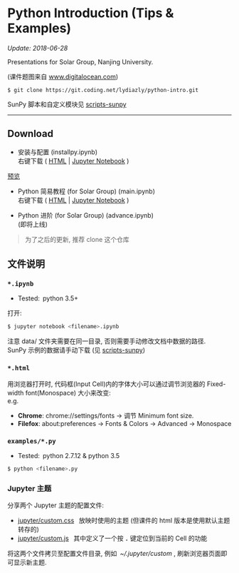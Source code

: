 # Python Introduction (Tips & Examples)

*Update: 2018-06-28*

Presentations for Solar Group, Nanjing University.

(课件题图来自 www.digitalocean.com)

`$ git clone https://git.coding.net/lydiazly/python-intro.git`

SunPy 脚本和自定义模块见 [scripts-sunpy](https://coding.net/u/lydiazly/p/scripts-sunpy)

---

## Download

* 安装与配置 (installpy.ipynb)<br>
右键下载 (
[HTML](https://coding.net/u/lydiazly/p/python-intro/git/raw/master/installpy.html)
|
[Jupyter Notebook](https://coding.net/u/lydiazly/p/python-intro/git/raw/master/installpy.ipynb)
)&ensp;
<a href="http://htmlpreview.github.io/?https://coding.net/u/lydiazly/p/python-intro/git/raw/master/installpy.html" target="_blank">
预览
</a>

* Python 简易教程 (for Solar Group) (main.ipynb)<br>
右键下载 (
[HTML](https://coding.net/u/lydiazly/p/python-intro/git/raw/master/main.html)
|
[Jupyter Notebook](https://coding.net/u/lydiazly/p/python-intro/git/raw/master/main.ipynb)
)

* Python 进阶 (for Solar Group) (advance.ipynb)<br>
(即将上线)

> 为了之后的更新, 推荐 clone 这个仓库

## 文件说明

### `*.ipynb`

* Tested:&ensp;python 3.5+

打开:

```sh
$ jupyter notebook <filename>.ipynb
```
注意 data/ 文件夹需要在同一目录, 否则需要手动修改文档中数据的路径.<br>
SunPy 示例的数据请手动下载 (见 [scripts-sunpy](https://coding.net/u/lydiazly/p/scripts-sunpy))

### `*.html`
用浏览器打开时, 代码框(Input Cell)内的字体大小可以通过调节浏览器的 Fixed-width font(Monospace) 大小来改变:<br>
e.g.<br>
* **Chrome**: chrome://settings/fonts -> 调节 Minimum font size.<br>
* **Filefox**: about:preferences -> Fonts & Colors -> Advanced -> Monospace

### `examples/*.py`

* Tested:&ensp;python 2.7.12 & python 3.5

```sh
$ python <filename>.py
```

### Jupyter 主题

分享两个 Jupyter 主题的配置文件:

* [jupyter/custom.css](https://coding.net/u/lydiazly/p/python-intro/git/raw/master/jupyter/custom.css)
&ensp;放映时使用的主题 (但课件的 html 版本是使用默认主题转存的)<br>
* [jupyter/custom.js](https://coding.net/u/lydiazly/p/python-intro/git/raw/master/jupyter/custom.js)
&ensp;其中定义了一个按 **`.`** 键定位到当前的 Cell 的功能

将这两个文件拷贝至配置文件目录, 例如&ensp;*~/.jupyter/custom* , 刷新浏览器页面即可显示新主题.
